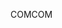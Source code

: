 <span data-ttu-id="706a4-101">COM</span><span class="sxs-lookup"><span data-stu-id="706a4-101">COM</span></span>